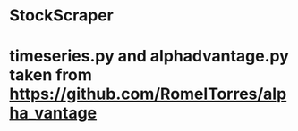 # StockScraper
# timeseries.py and alphadvantage.py taken from https://github.com/RomelTorres/alpha_vantage
